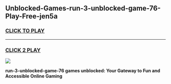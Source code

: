
## Unblocked-Games-run-3-unblocked-game-76-Play-Free-jen5a
<h3>
<a href="https://premium76.site?title=run-3-unblocked-game-76&ref=10A">CLICK TO PLAY</a></h3>
<hr>

<h3>
<a href="https://premium76.site?title=run-3-unblocked-game-76&ref=10A">CLICK 2 PLAY</a>
  
</h3>

<a href="https://premium76.site?title=run-3-unblocked-game-76&ref=10A"><img src="https://clearcache.store/games.png"></a>


**run-3-unblocked-game-76 games unblocked: Your Gateway to Fun and Accessible Online Gaming**
